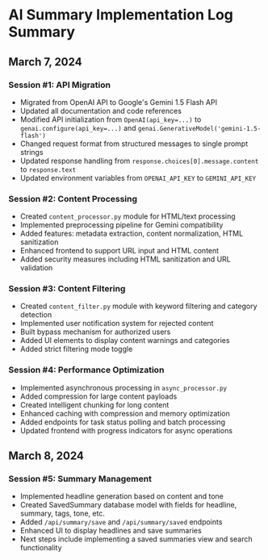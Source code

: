 # AI Summary Implementation Log Summary

## March 7, 2024

### Session #1: API Migration
- Migrated from OpenAI API to Google's Gemini 1.5 Flash API
- Updated all documentation and code references
- Modified API initialization from `OpenAI(api_key=...)` to `genai.configure(api_key=...)` and `genai.GenerativeModel('gemini-1.5-flash')`
- Changed request format from structured messages to single prompt strings
- Updated response handling from `response.choices[0].message.content` to `response.text`
- Updated environment variables from `OPENAI_API_KEY` to `GEMINI_API_KEY`

### Session #2: Content Processing
- Created `content_processor.py` module for HTML/text processing
- Implemented preprocessing pipeline for Gemini compatibility
- Added features: metadata extraction, content normalization, HTML sanitization
- Enhanced frontend to support URL input and HTML content
- Added security measures including HTML sanitization and URL validation

### Session #3: Content Filtering
- Created `content_filter.py` module with keyword filtering and category detection
- Implemented user notification system for rejected content
- Built bypass mechanism for authorized users
- Added UI elements to display content warnings and categories
- Added strict filtering mode toggle

### Session #4: Performance Optimization
- Implemented asynchronous processing in `async_processor.py`
- Added compression for large content payloads
- Created intelligent chunking for long content
- Enhanced caching with compression and memory optimization
- Added endpoints for task status polling and batch processing
- Updated frontend with progress indicators for async operations

## March 8, 2024

### Session #5: Summary Management
- Implemented headline generation based on content and tone
- Created SavedSummary database model with fields for headline, summary, tags, tone, etc.
- Added `/api/summary/save` and `/api/summary/saved` endpoints
- Enhanced UI to display headlines and save summaries
- Next steps include implementing a saved summaries view and search functionality